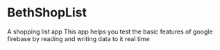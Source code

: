 # BethShopList
A shopping list app
This app helps you test the basic features of google firebase by reading and writing data to it real time
